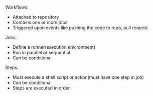 Workflows:
-   Attached to repository
-   Contains one or more jobs
-   Triggered upon events like pushing the code to repo, pull request

Jobs:
-   Define a runner(execution environment)
-   Run in parallel or sequential
-   Can be conditional

Steps:
-   Must execute a shell script or action(must have one step in job)
-   Can be conditional
-   Steps are executed in order